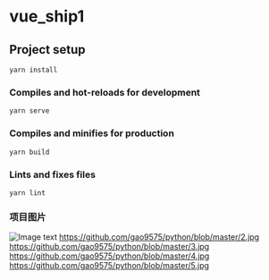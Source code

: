 # vue_ship1

## Project setup
```
yarn install
```

### Compiles and hot-reloads for development
```
yarn serve
```

### Compiles and minifies for production
```
yarn build
```

### Lints and fixes files
```
yarn lint
```

### 项目图片
![Image text](https://github.com/gao9575/python/blob/master/1.jpg)
https://github.com/gao9575/python/blob/master/2.jpg
https://github.com/gao9575/python/blob/master/3.jpg
https://github.com/gao9575/python/blob/master/4.jpg
https://github.com/gao9575/python/blob/master/5.jpg
